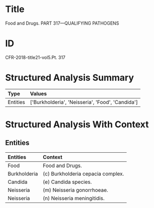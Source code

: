 # Title

 Food and Drugs. PART 317—QUALIFYING PATHOGENS


# ID

 CFR-2018-title21-vol5.Pt. 317


# Structured Analysis Summary

| Type     | Values                                           |
|:---------|:-------------------------------------------------|
| Entities | ['Burkholderia', 'Neisseria', 'Food', 'Candida'] |


# Structured Analysis With Context

 


## Entities

| Entities     | Context                             |
|:-------------|:------------------------------------|
| Food         | Food  and Drugs.                    |
| Burkholderia | (c)  Burkholderia  cepacia complex. |
| Candida      | (e)  Candida  species.              |
| Neisseria    | (m)  Neisseria  gonorrhoeae.        |
| Neisseria    | (n)  Neisseria  meningitidis.       |


